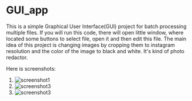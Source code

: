 # GUI_app

This is a simple Graphical User Interface(GUI) project for batch processing multiple files. If you will run this code, there will open little window, where located some buttons to select file, open it and then edit this file. The main idea of this project is changing images by cropping them to instagram resolution and the color of the image to black and white. It's kind of photo redactor.

Here is screenshots:
1. ![screenshot1](https://user-images.githubusercontent.com/103068370/170939866-9191eb5b-a814-4635-ab9d-2c9227597dce.PNG)
2. ![screenshot3](https://user-images.githubusercontent.com/103068370/170940667-947ed791-bac6-4a49-91da-300168eccaab.PNG)
3. ![screenshot3](https://user-images.githubusercontent.com/103068370/170940682-9a04f190-2216-448a-8711-b6850c6c55da.PNG)
